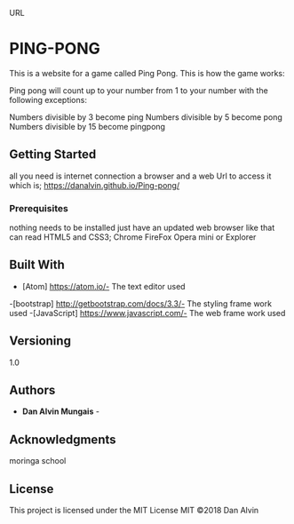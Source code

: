 
URL
# PING-PONG

This is a website for a game called Ping Pong.
This is how the game works:

Ping pong will count up to your number from 1 to your number with the following exceptions:

Numbers divisible by 3 become ping
Numbers divisible by 5 become pong
Numbers divisible by 15 become pingpong


## Getting Started

all you need is internet connection a browser and a web Url to access it which is; https://danalvin.github.io/Ping-pong/

### Prerequisites

nothing needs to be installed just have an updated web browser like that can read HTML5 and CSS3;
 Chrome
 FireFox
 Opera mini
or Explorer

## Built With

-   [Atom] <https://atom.io/-> The text editor used

\-[bootstrap] <http://getbootstrap.com/docs/3.3/-> The styling frame work used
\-[JavaScript] <https://www.javascript.com/-> The web frame work used

## Versioning

1.0

## Authors

-   **Dan Alvin Mungais** -

## Acknowledgments

moringa school

## License

This project is licensed under the MIT License
MIT
©2018 Dan Alvin
